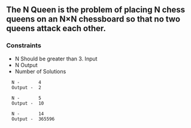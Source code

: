 ## The N Queen is the problem of placing N chess queens on an N×N chessboard so that no two queens attack each other.

### Constraints
-  N Should be greater than 3.
Input
- N
Output
- Number of Solutions

```
  N -       4
  Output -  2
  
  N -       5
  Output -  10
  
  N -       14
  Output -  365596
```
